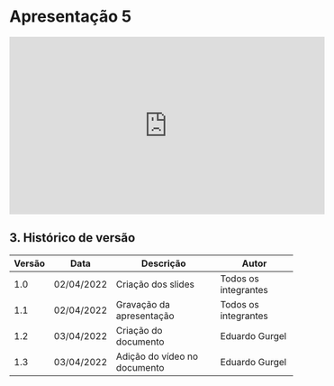# Apresentação 5

<center>

<iframe width="560" height="315" src="https://www.youtube.com/embed/IZX89ERM7YM" title="YouTube video player" frameborder="0" allow="accelerometer; autoplay; clipboard-write; encrypted-media; gyroscope; picture-in-picture" allowfullscreen></iframe>

</center>



## 3. Histórico de versão

| Versão | Data       | Descrição                       | Autor                |
| ------ | ---------- | ------------------------------- | -------------------- |
| 1.0    | 02/04/2022 | Criação dos slides             | Todos os integrantes    |
| 1.1    | 02/04/2022 | Gravação da apresentação        | Todos os integrantes |
| 1.2    | 03/04/2022 | Criação do documento    | Eduardo Gurgel    |
| 1.3    | 03/04/2022 | Adição do vídeo no documento    | Eduardo Gurgel    |
